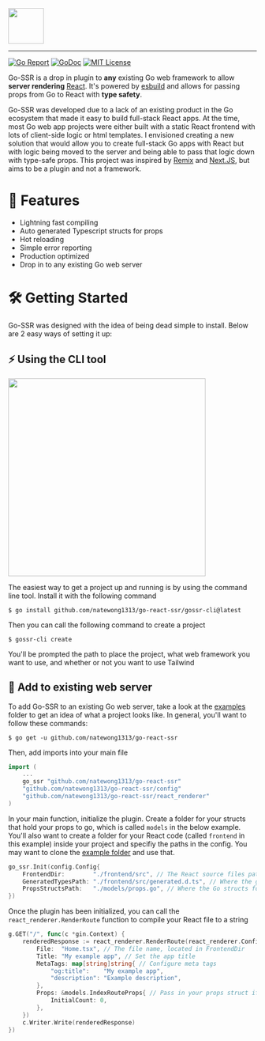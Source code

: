 <!-- # Go React SSR -->

<!-- Build Go powered React web apps with end to end type-safety -->
<img src="https://i.imgur.com/zrKSrny.png" height="72">

---

<p>
    <a href="https://goreportcard.com/report/github.com/natewong1313/go-react-ssr"><img src="https://goreportcard.com/badge/github.com/natewong1313/go-react-ssr" alt="Go Report"></a>
    <a href="https://pkg.go.dev/github.com/natewong1313/go-react-ssr?tab=doc"><img src="http://img.shields.io/badge/GoDoc-Reference-blue.svg" alt="GoDoc"></a>
    <a href="https://github.com/natewong1313/go-react-ssr/blob/master/LICENSE"><img src="https://img.shields.io/badge/License-MIT%202.0-blue.svg" alt="MIT License"></a>
</p>

Go-SSR is a drop in plugin to **any** existing Go web framework to allow **server rendering** [React](https://react.dev/). It's powered by [esbuild](https://esbuild.github.io/) and allows for passing props from Go to React with **type safety**.

<!--
# 💡 Overview -->

Go-SSR was developed due to a lack of an existing product in the Go ecosystem that made it easy to build full-stack React apps. At the time, most Go web app projects were either built with a static React frontend with lots of client-side logic or html templates. I envisioned creating a new solution that would allow you to create full-stack Go apps with React but with logic being moved to the server and being able to pass that logic down with type-safe props. This project was inspired by [Remix](https://remix.run/) and [Next.JS](https://nextjs.org/), but aims to be a plugin and not a framework.

# 📜 Features

- Lightning fast compiling
- Auto generated Typescript structs for props
- Hot reloading
- Simple error reporting
- Production optimized
- Drop in to any existing Go web server

<!-- _View more examples [here](github.com/natewong1313/go-react-ssr/examples)_ -->

# 🛠️ Getting Started

Go-SSR was designed with the idea of being dead simple to install. Below are 2 easy ways of setting it up:

## ⚡️ Using the CLI tool

<img src="https://i.imgur.com/mygp5BT.png" height="400" />

The easiest way to get a project up and running is by using the command line tool. Install it with the following command

```console
$ go install github.com/natewong1313/go-react-ssr/gossr-cli@latest
```

Then you can call the following command to create a project

```console
$ gossr-cli create
```

You'll be prompted the path to place the project, what web framework you want to use, and whether or not you want to use Tailwind

## 📝 Add to existing web server

To add Go-SSR to an existing Go web server, take a look at the [examples](/examples) folder to get an idea of what a project looks like. In general, you'll want to follow these commands:

```console
$ go get -u github.com/natewong1313/go-react-ssr
```

Then, add imports into your main file

```go
import (
	...
	go_ssr "github.com/natewong1313/go-react-ssr"
	"github.com/natewong1313/go-react-ssr/config"
	"github.com/natewong1313/go-react-ssr/react_renderer"
)
```

In your main function, initialize the plugin. Create a folder for your structs that hold your props to go, which is called `models` in the below example. You'll also want to create a folder for your React code (called `frontend` in this example) inside your project and specifiy the paths in the config. You may want to clone the [example folder](/examples/frontend/) and use that.

```go
go_ssr.Init(config.Config{
	FrontendDir:        "./frontend/src", // The React source files path
	GeneratedTypesPath: "./frontend/src/generated.d.ts", // Where the generated prop types will be created at
	PropsStructsPath:   "./models/props.go", // Where the Go structs for your prop types are located
})
```

Once the plugin has been initialized, you can call the `react_renderer.RenderRoute` function to compile your React file to a string

```go
g.GET("/", func(c *gin.Context) {
	renderedResponse := react_renderer.RenderRoute(react_renderer.Config{
		File:  "Home.tsx", // The file name, located in FrontendDir
		Title: "My example app", // Set the app title
		MetaTags: map[string]string{ // Configure meta tags
			"og:title":    "My example app",
			"description": "Example description",
		},
		Props: &models.IndexRouteProps{ // Pass in your props struct if you have props
			InitialCount: 0,
		},
	})
	c.Writer.Write(renderedResponse)
})
```
